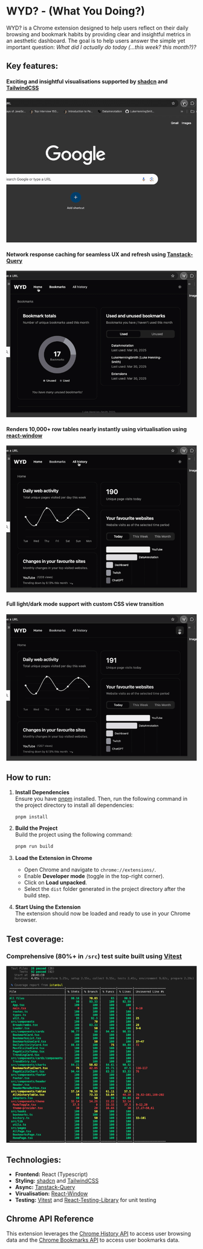 # WYD? - (What You Doing?)

WYD? is a Chrome extension designed to help users reflect on their daily browsing and bookmark habits by providing clear and insightful metrics in an aesthetic dashboard. The goal is to help users answer the simple yet important question: _What did I actually do today (...this week? this month?)?_

## Key features:

#### Exciting and insightful visualisations supported by [shadcn](https://ui.shadcn.com/) and [TailwindCSS](https://tailwindcss.com/)

![Demo GIF](assets/todo1.gif)

#### Network response caching for seamless UX and refresh using [Tanstack-Query](https://tanstack.com/query/latest)

![Demo GIF](assets/todo2.gif)

#### Renders 10,000+ row tables nearly instantly using virtualisation using [react-window](https://www.npmjs.com/package/react-window)

![Demo GIF](assets/todo3.gif)

#### Full light/dark mode support with custom CSS view transition

![Demo GIF](assets/todo4.gif)

## How to run:

1. **Install Dependencies**  
   Ensure you have [pnpm](https://pnpm.io/) installed. Then, run the following command in the project directory to install all dependencies:

   ```bash
   pnpm install
   ```

2. **Build the Project**  
   Build the project using the following command:

   ```bash
   pnpm run build
   ```

3. **Load the Extension in Chrome**

   - Open Chrome and navigate to `chrome://extensions/`.
   - Enable **Developer mode** (toggle in the top-right corner).
   - Click on **Load unpacked**.
   - Select the `dist` folder generated in the project directory after the build step.

4. **Start Using the Extension**  
   The extension should now be loaded and ready to use in your Chrome browser.

## Test coverage:

### Comprehensive (80%+ in `/src`) test suite built using [Vitest](vitest.dev)

![Coverage](assets/coverage.png)

## Technologies:

- **Frontend:** React (Typescript)
- **Styling:** [shadcn](https://ui.shadcn.com/) and [TailwindCSS](https://tailwindcss.com/)
- **Async:** [Tanstack-Query](https://tanstack.com/query/latest)
- **Virualisation:** [React-Window](https://www.npmjs.com/package/react-window)
- **Testing:** [Vitest](https://vitest.dev/) and [React-Testing-Library](https://testing-library.com/docs/react-testing-library/intro/) for unit testing

## Chrome API Reference

This extension leverages the [Chrome History API](https://developer.chrome.com/docs/extensions/reference/api/history) to access user browsing data and the [Chrome Bookmarks API](https://developer.chrome.com/docs/extensions/reference/api/bookmarks) to access user bookmarks data.

